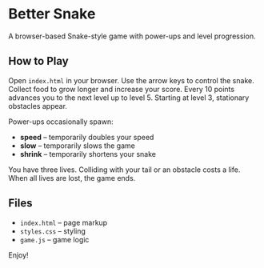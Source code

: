 # Better Snake

A browser-based Snake-style game with power-ups and level progression.

## How to Play

Open `index.html` in your browser. Use the arrow keys to control the snake. Collect food to grow longer and increase your score. Every 10 points advances you to the next level up to level 5. Starting at level 3, stationary obstacles appear.

Power-ups occasionally spawn:

- **speed** – temporarily doubles your speed
- **slow** – temporarily slows the game
- **shrink** – temporarily shortens your snake

You have three lives. Colliding with your tail or an obstacle costs a life. When all lives are lost, the game ends.

## Files

- `index.html` – page markup
- `styles.css` – styling
- `game.js` – game logic

Enjoy!
